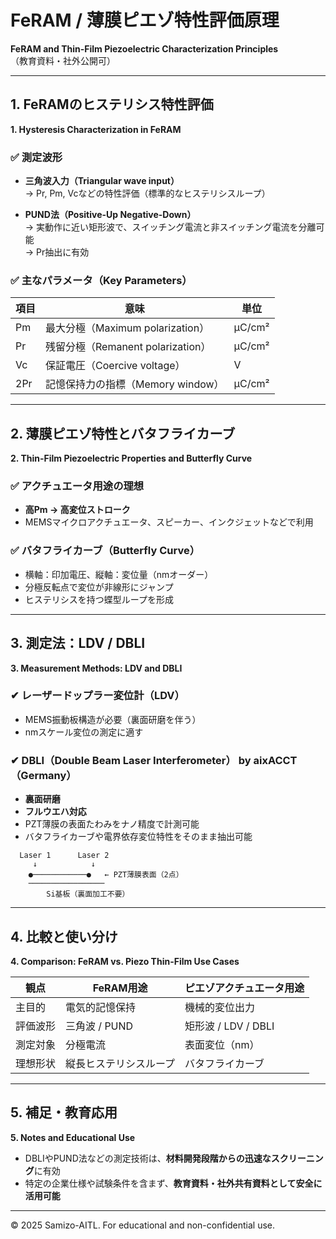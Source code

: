 # FeRAM / 薄膜ピエゾ特性評価原理  
**FeRAM and Thin-Film Piezoelectric Characterization Principles**  
（教育資料・社外公開可）

---

## 1. FeRAMのヒステリシス特性評価  
**1. Hysteresis Characterization in FeRAM**

### ✅ 測定波形
- **三角波入力（Triangular wave input）**  
  → Pr, Pm, Vcなどの特性評価（標準的なヒステリシスループ）

- **PUND法（Positive-Up Negative-Down）**  
  → 実動作に近い矩形波で、スイッチング電流と非スイッチング電流を分離可能  
  → Pr抽出に有効

### ✅ 主なパラメータ（Key Parameters）
| 項目 | 意味 | 単位 |
|------|------|------|
| Pm | 最大分極（Maximum polarization） | μC/cm² |
| Pr | 残留分極（Remanent polarization） | μC/cm² |
| Vc | 保証電圧（Coercive voltage） | V |
| 2Pr | 記憶保持力の指標（Memory window） | μC/cm² |

---

## 2. 薄膜ピエゾ特性とバタフライカーブ  
**2. Thin-Film Piezoelectric Properties and Butterfly Curve**

### ✅ アクチュエータ用途の理想
- **高Pm → 高変位ストローク**  
- MEMSマイクロアクチュエータ、スピーカー、インクジェットなどで利用

### ✅ バタフライカーブ（Butterfly Curve）
- 横軸：印加電圧、縦軸：変位量（nmオーダー）
- 分極反転点で変位が非線形にジャンプ
- ヒステリシスを持つ蝶型ループを形成

---

## 3. 測定法：LDV / DBLI  
**3. Measurement Methods: LDV and DBLI**

### ✔ レーザードップラー変位計（LDV）
- MEMS振動板構造が必要（裏面研磨を伴う）
- nmスケール変位の測定に適す

### ✔ DBLI（Double Beam Laser Interferometer） by aixACCT（Germany）
- **裏面研磨**
- **フルウエハ対応**
- PZT薄膜の表面たわみをナノ精度で計測可能
- バタフライカーブや電界依存変位特性をそのまま抽出可能

```text
  Laser 1      Laser 2
     ↓            ↓
    ●────────────●   ← PZT薄膜表面（2点）
    ─────────────────
        Si基板（裏面加工不要）
```

---

## 4. 比較と使い分け  
**4. Comparison: FeRAM vs. Piezo Thin-Film Use Cases**

| 観点 | FeRAM用途 | ピエゾアクチュエータ用途 |
|------|-----------|----------------------------|
| 主目的 | 電気的記憶保持 | 機械的変位出力 |
| 評価波形 | 三角波 / PUND | 矩形波 / LDV / DBLI |
| 測定対象 | 分極電流 | 表面変位（nm） |
| 理想形状 | 縦長ヒステリシスループ | バタフライカーブ |

---

## 5. 補足・教育応用  
**5. Notes and Educational Use**

- DBLIやPUND法などの測定技術は、**材料開発段階からの迅速なスクリーニング**に有効  
- 特定の企業仕様や試験条件を含まず、**教育資料・社外共有資料として安全に活用可能**

---

© 2025 Samizo-AITL. For educational and non-confidential use.
